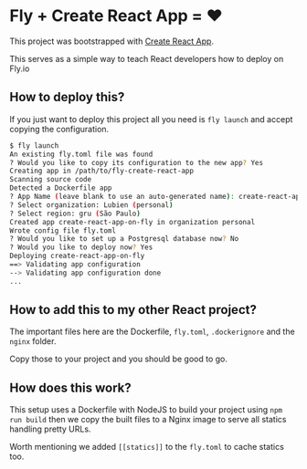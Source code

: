 # Fly + Create React App = ❤️

This project was bootstrapped with [Create React App](https://github.com/facebook/create-react-app).

This serves as a simple way to teach React developers how to deploy on Fly.io

## How to deploy this?

If you just want to deploy this project all you need is `fly launch` and accept copying the configuration.

```sh
$ fly launch
An existing fly.toml file was found
? Would you like to copy its configuration to the new app? Yes
Creating app in /path/to/fly-create-react-app
Scanning source code
Detected a Dockerfile app
? App Name (leave blank to use an auto-generated name): create-react-app-on-fly
? Select organization: Lubien (personal)
? Select region: gru (São Paulo)
Created app create-react-app-on-fly in organization personal
Wrote config file fly.toml
? Would you like to set up a Postgresql database now? No
? Would you like to deploy now? Yes
Deploying create-react-app-on-fly
==> Validating app configuration
--> Validating app configuration done
...
```

## How to add this to my other React project?

The important files here are the Dockerfile, `fly.toml`, `.dockerignore` and the `nginx` folder.

Copy those to your project and you should be good to go.

## How does this work?

This setup uses a Dockerfile with NodeJS to build your project using `npm run build` then we copy the built files
to a Nginx image to serve all statics handling pretty URLs.

Worth mentioning we added `[[statics]]` to the `fly.toml` to cache statics too.
